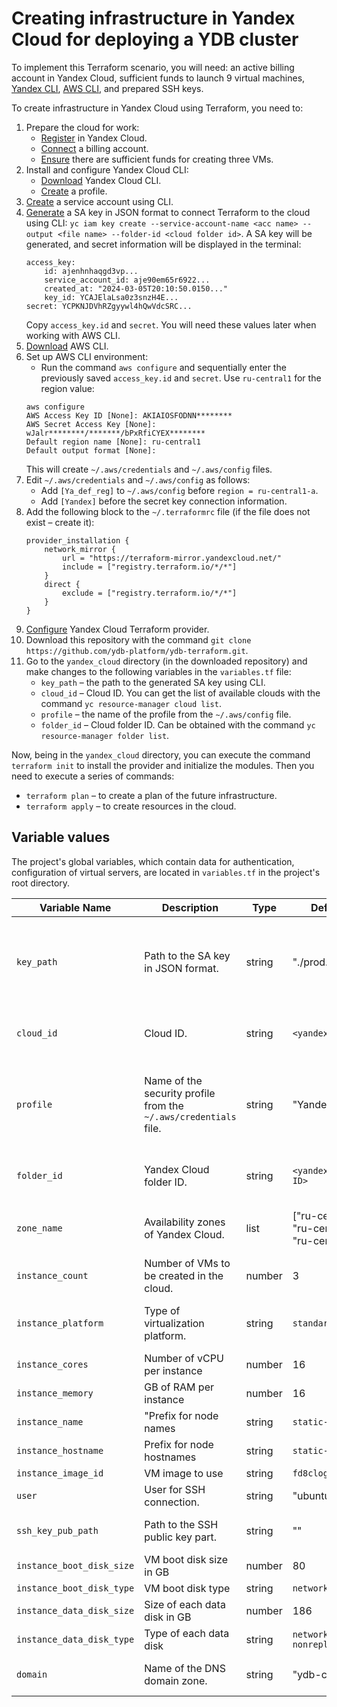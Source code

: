 # Creating infrastructure in Yandex Cloud for deploying a YDB cluster

To implement this Terraform scenario, you will need: an active billing account in Yandex Cloud, sufficient funds to launch 9 virtual machines, [Yandex CLI](https://cloud.yandex.ru/en/docs/cli/quickstart), [AWS CLI](https://aws.amazon.com/cli/), and prepared SSH keys.

To create infrastructure in Yandex Cloud using Terraform, you need to:
1. Prepare the cloud for work:
    * [Register](https://console.cloud.yandex.ru/) in Yandex Cloud.
    * [Connect](https://cloud.yandex.com/en/docs/billing/concepts/billing-account) a billing account.
    * [Ensure](https://console.cloud.yandex.ru/billing) there are sufficient funds for creating three VMs.
2. Install and configure Yandex Cloud CLI:
    * [Download](https://cloud.yandex.ru/en/docs/cli/quickstart) Yandex Cloud CLI.
    * [Create](https://cloud.yandex.ru/en/docs/cli/quickstart#initialize) a profile.
3. [Create](https://cloud.yandex.com/en/docs/tutorials/infrastructure-management/terraform-quickstart#get-credentials) a service account using CLI.
4. [Generate](https://cloud.yandex.ru/en/docs/cli/operations/authentication/service-account#auth-as-sa) a SA key in JSON format to connect Terraform to the cloud using CLI: `yc iam key create --service-account-name <acc name> --output <file name> --folder-id <cloud folder id>`. A SA key will be generated, and secret information will be displayed in the terminal:
    ```
    access_key:
        id: ajenhnhaqgd3vp...
        service_account_id: aje90em65r6922...
        created_at: "2024-03-05T20:10:50.0150..."
        key_id: YCAJElaLsa0z3snzH4E...
    secret: YCPKNJDVhRZgyywl4hQwVdcSRC...
    ```
    Copy `access_key.id` and `secret`. You will need these values later when working with AWS CLI.
5. [Download](https://aws.amazon.com/cli/) AWS CLI.
6. Set up AWS CLI environment:
    * Run the command `aws configure` and sequentially enter the previously saved `access_key.id` and `secret`. Use `ru-central1` for the region value:
    ```
    aws configure
    AWS Access Key ID [None]: AKIAIOSFODNN********
    AWS Secret Access Key [None]: wJalr********/*******/bPxRfiCYEX********
    Default region name [None]: ru-central1
    Default output format [None]:
    ```
    This will create `~/.aws/credentials` and `~/.aws/config` files.
7. Edit `~/.aws/credentials` and `~/.aws/config` as follows:
    * Add `[Ya_def_reg]` to `~/.aws/config` before `region = ru-central1-a`.
    * Add `[Yandex]` before the secret key connection information.
8. Add the following block to the `~/.terraformrc` file (if the file does not exist – create it):
    ```
    provider_installation {
        network_mirror {
            url = "https://terraform-mirror.yandexcloud.net/"
            include = ["registry.terraform.io/*/*"]
        }
        direct {
            exclude = ["registry.terraform.io/*/*"]
        }
    }
    ```
9. [Configure](https://cloud.yandex.com/en/docs/tutorials/infrastructure-management/terraform-quickstart#configure-provider) Yandex Cloud Terraform provider.
10. Download this repository with the command `git clone https://github.com/ydb-platform/ydb-terraform.git`.
11. Go to the `yandex_cloud` directory (in the downloaded repository) and make changes to the following variables in the `variables.tf` file:
    * `key_path` – the path to the generated SA key using CLI.
    * `cloud_id` – Cloud ID. You can get the list of available clouds with the command `yc resource-manager cloud list`.
    * `profile` – the name of the profile from the `~/.aws/config` file.
    * `folder_id` – Cloud folder ID. Can be obtained with the command `yc resource-manager folder list`.

Now, being in the `yandex_cloud` directory, you can execute the command `terraform init` to install the provider and initialize the modules. Then you need to execute a series of commands:
* `terraform plan` – to create a plan of the future infrastructure.
* `terraform apply` – to create resources in the cloud.

## Variable values

The project's global variables, which contain data for authentication, configuration of virtual servers, are located in `variables.tf` in the project's root directory.

| Variable Name | Description | Type | Default Value | Note |
|---------------|-------------|------|---------------|------|
| `key_path` | Path to the SA key in JSON format. | string | "./prod.json" | SA key can be created using CLI command `yc iam key create \ --service-account-id <service acc ID> \ --folder-name <folder cloud name> \ --output key.json`. |
| `cloud_id` | Cloud ID. | string | `<yandex cloud ID>` | List of available clouds can be obtained with `yc resource-manager cloud list`. |
| `profile` | Name of the security profile from the `~/.aws/credentials` file. | string | "Yandex" | If there are no security profiles in `~/.aws/credentials`, it should be created by adding `[Yandex]` before `aws_access_key_id` and `aws_secret_access_key`. |
| `folder_id` | Yandex Cloud folder ID. | string | `<yandex cloud folder ID>` | Yandex Cloud folder ID can be obtained with `yc resource-manager folder list`. |
| `zone_name` | Availability zones of Yandex Cloud. | list | ["ru-central1-a", "ru-central1-b", "ru-central1-d"] | The list of availability zones does not include ru-central1-c zone – it is being phased out. |
| `instance_count` | Number of VMs to be created in the cloud. | number | 3 | The minimum number of VMs for creating a YDB cluster is 3. |
| `instance_platform` | Type of virtualization platform. | string | `standard-v3` | standard-v1 – Intel Broadwell, -v2 – Intel Cascade Lake, -v3 – Intel Ice Lake. |
| `instance_cores` | Number of vCPU per instance | number | 16 |
| `instance_memory` | GB of RAM per instance | number | 16 |
| `instance_name` | "Prefix for node names | string | `static-node` |
| `instance_hostname` | Prefix for node hostnames | string | `static-node` |
| `instance_image_id` | VM image to use | string | `fd8clogg1kull9084s9o` |
| `user` | User for SSH connection. | string | "ubuntu" | |
| `ssh_key_pub_path` | Path to the SSH public key part. | string | "<path to SSH pub>" | An SSH key pair can be created using the `ssh-keygen` command. |
| `instance_boot_disk_size` | VM boot disk size in GB | number | 80 |
| `instance_boot_disk_type` | VM boot disk type | string | `network-ssd` |
| `instance_data_disk_size` | Size of each data disk in GB | number | 186 |
| `instance_data_disk_type` | Type of each data disk | string | `network-ssd-nonreplicated` |
| `domain` | Name of the DNS domain zone. | string | "ydb-cluster.com." | The domain name must always end with a dot. |
